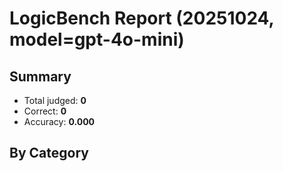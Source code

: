 # LogicBench Report (20251024, model=gpt-4o-mini)

## Summary
- Total judged: **0**
- Correct: **0**
- Accuracy: **0.000**

## By Category
